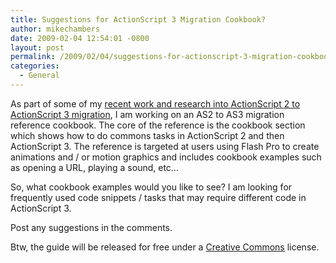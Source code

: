 ```yaml
---
title: Suggestions for ActionScript 3 Migration Cookbook?
author: mikechambers
date: 2009-02-04 12:54:01 -0800
layout: post
permalink: /2009/02/04/suggestions-for-actionscript-3-migration-cookbook/
categories:
  - General
---
```


As part of some of my [recent work and research into ActionScript 2 to ActionScript 3 migration][1], I am working on an AS2 to AS3 migration reference cookbook. The core of the reference is the cookbook section which shows how to do commons tasks in ActionScript 2 and then ActionScript 3. The reference is targeted at users using Flash Pro to create animations and / or motion graphics and includes cookbook examples such as opening a URL, playing a sound, etc...

So, what cookbook examples would you like to see? I am looking for frequently used code snippets / tasks that may require different code in ActionScript 3.

Post any suggestions in the comments.

Btw, the guide will be released for free under a [Creative Commons][2] license.

 [1]: http://www.mikechambers.com/blog/2009/01/05/how-can-adobe-make-learning-actionscript-3-easier/
 [2]: http://creativecommons.org/